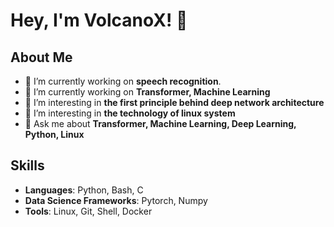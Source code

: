 <!--
## Hi there 👋

**Volcano-X/Volcano-X** is a ✨ _special_ ✨ repository because its `README.md` (this file) appears on your GitHub profile.

Here are some ideas to get you started:

- 🔭 I’m currently working on ...
- 🌱 I’m currently learning ...
- 👯 I’m looking to collaborate on ...
- 🤔 I’m looking for help with ...
- 💬 Ask me about ...
- 📫 How to reach me: ...
- 😄 Pronouns: ...
- ⚡ Fun fact: ...

![Profile views](https://gpvc.arturio.dev/johndoe)


## GitHub Stats
![John Doe's GitHub stats](https://github-readme-stats.vercel.app/api?username=Volcano-X&show_icons=true&theme=radical)

- 📫 How to reach me: [jiacan_zheng@163.com](mailto:jiacan_zheng@163.com)
-->



# Hey, I'm VolcanoX! 👋

## About Me
- 🔭 I’m currently working on **speech recognition**.
- 🌱 I’m currently working on **Transformer, Machine Learning**
- 👯 I’m interesting in **the first principle behind deep network architecture**
- 👯 I’m interesting in **the technology of linux system**
- 💬 Ask me about **Transformer, Machine Learning, Deep Learning, Python, Linux**

## Skills
- **Languages**: Python, Bash, C
- **Data Science Frameworks**: Pytorch, Numpy
- **Tools**: Linux, Git, Shell, Docker
